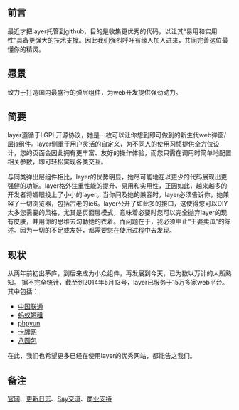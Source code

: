 ﻿<h2>前言</h2>
最近才把layer托管到github，目的是收集更优秀的代码，以让其“易用和实用性”具备更强大的技术支撑。因此我们强烈呼吁有缘人加入进来，共同完善这位最懂你的精灵。

<h2>愿景</h2>
致力于打造国内最盛行的弹层组件，为web开发提供强劲动力。


<h2>简要</h2>
layer遵循于LGPL开源协议，她是一枚可以让你想到即可做到的新生代web弹窗/层js组件。layer侧重于用户灵活的自定义，为不同人的使用习惯提供全方位设计，您的页面会因此拥有更丰富、友好的操作体验，而您只需在调用时简单地配置相关参数，即可轻松实现各类交互。

与同类弹出层组件相比，layer的优势明显，她尽可能地在以更少的代码展现出更强健的功能。layer格外注重性能的提升、易用和实用性，正因如此，越来越多的开发者将媚眼投上了小小的layer。当你问及她的兼容时，layer必须告诉你，她兼容了一切浏览器，包括古老的ie6。layer公开了如此多的接口，这使得您可以DIY太多您需要的风格，尤其是页面层模式，意味着必要时您可以完全抛弃layer的现有皮肤，并用你的思维去勾勒她的衣着。而问题在于，我必须中止“王婆卖瓜”的陈述。因为一切的不足或友好，都需要您在使用过程中去发现。

<h2>现状</h2>
从两年前初出茅庐，到后来成为小众组件，再发展到今天，已为数以万计的人所熟知。
据不完全统计，截至到2014年5月13号，layer已服务于15万多家web平台。
其中包括：
<ul>
    <li><a href="http://app.10010.com/" target="_blank">中国联通</a></li>
    <li><a href="http://www.mayi.com/" target="_blank">蚂蚁短租</a></li>
    <li><a href="http://www.phpyun.com/" target="_blank">phpyun</a></li>
    <li><a href="http://www.kapai.com/" target="_blank">卡牌网</a></li>
    <li><a href="http://www.bayuanbao.com/" target="_blank">八圆包</a></li>
</ul>

在此，我们也希望更多已经在使用layer的优秀网站，都能告之我们。


<h2>备注</h2>
<p><a href="http://sentsin.com/jquery/layer/" target="_blank">官网</a>、<a href="https://github.com/sentsin/layer/blob/master/Update%20Notes.txt" target="_blank">更新日志</a>、<a href="http://say.sentsin.com/home-48.html" target="_blank">Say交流</a>、<a href="http://url.cn/RAejZY" target="_blank">商业支持</a></p>